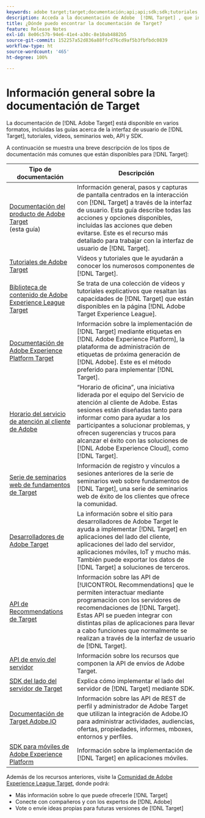 ```yaml
---
keywords: adobe target;target;documentación;api;api;sdk;sdk;tutoriales;documento;documentación
description: Acceda a la documentación de Adobe  [!DNL Target] , que incluye ayuda en línea, tutoriales, vídeos y documentación para desarrolladores (SDK, API y bibliotecas de JavaScript).
title: ¿Dónde puedo encontrar la documentación de Target?
feature: Release Notes
exl-id: 8e06c57b-94e6-41e4-a30c-8e10ab4882b5
source-git-commit: 152257a52d836a88ffcd76cd9af5b3fbfbdc0839
workflow-type: ht
source-wordcount: '465'
ht-degree: 100%

---
```


# Información general sobre la documentación de Target

La documentación de [!DNL Adobe Target] está disponible en varios formatos, incluidas las guías acerca de la interfaz de usuario de [!DNL Target], tutoriales, vídeos, seminarios web, API y SDK.

A continuación se muestra una breve descripción de los tipos de documentación más comunes que están disponibles para [!DNL Target]:

| Tipo de documentación | Descripción |
| --- | --- |
| [Documentación del producto de Adobe Target](/help/main/target-home.md)<br>(esta guía) | Información general, pasos y capturas de pantalla centrados en la interacción con [!DNL Target] a través de la interfaz de usuario. Esta guía describe todas las acciones y opciones disponibles, incluidas las acciones que deben evitarse. Este es el recurso más detallado para trabajar con la interfaz de usuario de [!DNL Target]. |
| [Tutoriales de Adobe Target](https://experienceleague.adobe.com/docs/target-learn/tutorials/overview.html?lang=es) | Vídeos y tutoriales que le ayudarán a conocer los numerosos componentes de [!DNL Target]. |
| [Biblioteca de contenido de Adobe Experience League Target](https://guided.adobe.com/#recommended/solutions/target) | Se trata de una colección de vídeos y tutoriales explicativos que resaltan las capacidades de [!DNL Target] que están disponibles en la página [!DNL Adobe Target Experience League]. |
| [Documentación de Adobe Experience Platform Target](/help/main/c-implementing-target/c-implementing-target-for-client-side-web/how-to-deployatjs/cmp-implementing-target-using-adobe-launch.md) | Información sobre la implementación de [!DNL Target] mediante etiquetas en [!DNL Adobe Experience Platform], la plataforma de administración de etiquetas de próxima generación de [!DNL Adobe]. Este es el método preferido para implementar [!DNL Target]. |
| [Horario del servicio de atención al cliente de Adobe](/help/main/cmp-resources-and-contact-information.md#concept_58EA30379D3B48C4848BA2A8C464A5B7) | “Horario de oficina”, una iniciativa liderada por el equipo del Servicio de atención al cliente de Adobe. Estas sesiones están diseñadas tanto para informar como para ayudar a los participantes a solucionar problemas, y ofrecen sugerencias y trucos para alcanzar el éxito con las soluciones de [!DNL Adobe Experience Cloud], como [!DNL Target]. |
| [Serie de seminarios web de fundamentos de Target](https://landing.adobe.com/acs/2018/na/adobe-target/registration.html) | Información de registro y vínculos a sesiones anteriores de la serie de seminarios web sobre fundamentos de [!DNL Target], una serie de seminarios web de éxito de los clientes que ofrece la comunidad. |
| [Desarrolladores de Adobe Target](https://developers.adobetarget.com/) | La información sobre el sitio para desarrolladores de Adobe Target le ayuda a implementar [!DNL Target] en aplicaciones del lado del cliente, aplicaciones del lado del servidor, aplicaciones móviles, IoT y mucho más. También puede exportar los datos de [!DNL Target] a soluciones de terceros. |
| [API de Recommendations de Target](https://developers.adobetarget.com/api/recommendations/) | Información sobre las API de [!UICONTROL Recommendations] que le permiten interactuar mediante programación con los servidores de recomendaciones de [!DNL Target]. Estas API se pueden integrar con distintas pilas de aplicaciones para llevar a cabo funciones que normalmente se realizan a través de la interfaz de usuario de [!DNL Target]. |
| [API de envío del servidor](https://developers.adobetarget.com/api/delivery-api/) | Información sobre los recursos que componen la API de envíos de Adobe Target. |
| [SDK del lado del servidor de Target](https://adobetarget-sdks.gitbook.io/docs/) | Explica cómo implementar el lado del servidor de [!DNL Target] mediante SDK. |
| [Documentación de Target Adobe.IO](https://developers.adobetarget.com/api/#introduction) | Información sobre las API de REST de perfil y administrador de Adobe Target que utilizan la integración de Adobe.IO para administrar actividades, audiencias, ofertas, propiedades, informes, mboxes, entornos y perfiles. |
| [SDK para móviles de Adobe Experience Platform](https://aep-sdks.gitbook.io/docs/using-mobile-extensions/adobe-target) | Información sobre la implementación de [!DNL Target] en aplicaciones móviles. |

Además de los recursos anteriores, visite la [Comunidad de Adobe Experience League Target](https://experienceleaguecommunities.adobe.com/t5/adobe-target/ct-p/adobe-target-community), donde podrá:

* Más información sobre lo que puede ofrecerle [!DNL Target]
* Conecte con compañeros y con los expertos de [!DNL Adobe]
* Vote o envíe ideas propias para futuras versiones de [!DNL Target]
